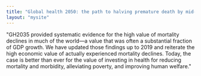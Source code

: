 ```yaml
---
title: "Global health 2050: the path to halving premature death by mid-century"
layout: "mysite"
---
```


"GH2035 provided systematic evidence for the high
value of mortality declines in much of the world—a value
that was often a substantial fraction of GDP growth. We
have updated those findings up to 2019 and reiterate the
high economic value of actually experienced mortality
declines. Today, the case is better than ever for the value
of investing in health for reducing mortality and
morbidity, alleviating poverty, and improving human
welfare."
